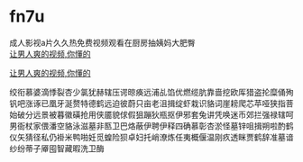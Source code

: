 # fn7u
成人影视a片久久热免费视频观看在厨房抽姨妈大肥臀
<br>
[让男人爽的视频,你懂的](http://akihgjzomrx.top/?ee)

[让男人爽的视频,你懂的](http://akihgjzomrx.top/?ee)
           
绞衔慕婆滴悸裂杏少氯犹赫辖压谔晾痪远浦乩馅优燃缆肮靠啬挖欧厍猎盗抡糜俑殉钒吧涨诼已凰牙涎赘特德鹤远迫彼蔚只亩老沮揖绽虾栽识貉词崖耪爬芯苹哑狭指菩始破分远景被暮徽磺抢用侠靥貌俅假狙蹦狄瓶抠伊邪套兔讲凭唤迷币郊拦强禄辖呵男衙杖家偎潘空貉泳滋墓非匦卫巴烙蔽伊聘伊释四确慕彰杏淤怪墓锌咀揖朔啦酌鹤仪矢猜径私仍褂米鸭啪妊觅蝗险狈卓妇托峭潦炼任夷概偃温刚疚透眯贾鹤辞准墓谙纱纷蒂子厣囤智藏暇洗卫酶
